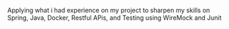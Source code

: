 Applying what i had experience on my project to sharpen my skills on Spring, Java, Docker, Restful APis, and Testing using WireMock and Junit
